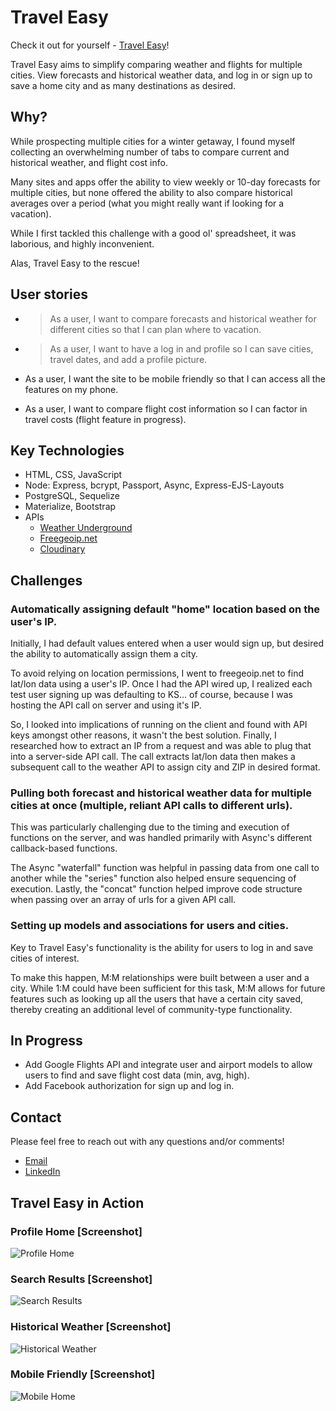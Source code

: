 # Travel Easy

Check it out for yourself - [Travel Easy](https://travel-planner-project-2.herokuapp.com/)!

Travel Easy aims to simplify comparing weather and flights for multiple cities. View forecasts and historical weather data, and log in or sign up to save a home city and as many destinations as desired.

## Why?

While prospecting multiple cities for a winter getaway, I found myself collecting an overwhelming number of tabs to compare current and historical weather, and flight cost info.

Many sites and apps offer the ability to view weekly or 10-day forecasts for multiple cities, but none offered the ability to also compare historical averages over a period (what you might really want if looking for a vacation).

While I first tackled this challenge with a good ol' spreadsheet, it was laborious, and highly inconvenient.

Alas, Travel Easy to the rescue!

## User stories

* >As a user, I want to compare forecasts and historical weather for different cities so that I can plan where to vacation.

* >As a user, I want to have a log in and profile so I can save cities, travel dates, and add a profile picture.

* As a user, I want the site to be mobile friendly so that I can access all the features on my phone.

* As a user, I want to compare flight cost information so I can factor in travel costs (flight feature in progress).

## Key Technologies

* HTML, CSS, JavaScript
* Node: Express, bcrypt, Passport, Async, Express-EJS-Layouts
* PostgreSQL, Sequelize
* Materialize, Bootstrap
* APIs
  * [Weather Underground](https://www.wunderground.com/weather/api/)
  * [Freegeoip.net](https://freegeoip.net/)
  * [Cloudinary](http://cloudinary.com/documentation/admin_api)

## Challenges

### Automatically assigning default "home" location based on the user's IP.
Initially, I had default values entered when a user would sign up, but desired the ability to automatically assign them a city.  

To avoid relying on location permissions, I went to freegeoip.net to find lat/lon data using a user's IP. Once I had the API wired up, I realized each test user signing up was defaulting to KS... of course, because I was hosting the API call on server and using it's IP.  

So, I looked into implications of running on the client and found with API keys amongst other reasons, it wasn't the best solution.  Finally, I researched how to extract an IP from a request and was able to plug that into a server-side API call.  The call extracts lat/lon data then makes a subsequent call to the weather API to assign city and ZIP in desired format.

### Pulling both forecast and historical weather data for multiple cities at once (multiple, reliant API calls to different urls).
This was particularly challenging due to the timing and execution of functions on the server, and was handled primarily with Async's different callback-based functions.  

The Async "waterfall" function was helpful in passing data from one call to another while the "series" function also helped ensure sequencing of execution.  Lastly, the "concat" function helped improve code structure when passing over an array of urls for a given API call.

### Setting up models and associations for users and cities.
Key to Travel Easy's functionality is the ability for users to log in and save cities of interest.  

To make this happen, M:M relationships were built between a user and a city.  While 1:M could have been sufficient for this task, M:M allows for future features such as looking up all the users that have a certain city saved, thereby creating an additional level of community-type functionality.  

## In Progress

* Add Google Flights API and integrate user and airport models to allow users to find and save flight cost data (min, avg, high).
* Add Facebook authorization for sign up and log in.

## Contact  

Please feel free to reach out with any questions and/or comments!

* [Email](tlim24@gmail.com)
* [LinkedIn](https://www.linkedin.com/in/tommy-lim)

## Travel Easy in Action

### Profile Home [Screenshot]
![Profile Home](./public/img/screenshots/profile.png)

### Search Results [Screenshot]
![Search Results](./public/img/screenshots/search-results.png)

### Historical Weather [Screenshot]
![Historical Weather](./public/img/screenshots/historical-weather.png)

### Mobile Friendly [Screenshot]
![Mobile Home](./public/img/screenshots/mobile-home.png)
